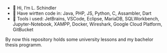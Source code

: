 - 👋 Hi, I’m L. Schindler
- :page_with_curl: Have wirtten code in: Java, PHP, JS, Python, C, Assambler, Dart
- :wrench: Tools i used: JetBrains, VSCode, Eclipse, MariaDB, SQLWorkbench, Jupyter-Notebook, XAMPP, Docker, Wireshark, Google Cloud Platform, GitBucket

By now this repository holds some university lessons and my bachelor thesis programm.

